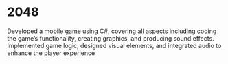 # 2048
 Developed a mobile game using C#, covering all aspects including coding the game’s  functionality, creating graphics, and producing sound effects. Implemented game logic,  designed visual elements, and integrated audio to enhance the player experience
